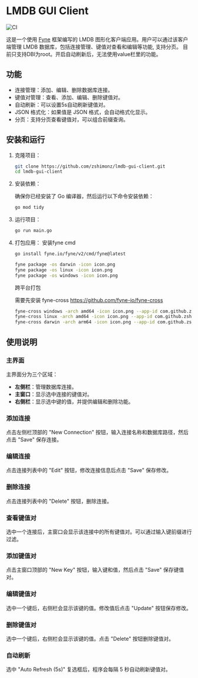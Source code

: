 # LMDB GUI Client

![CI](https://github.com/zshimonz/lmdb-gui-client/actions/workflows/ci.yml/badge.svg)

这是一个使用 [Fyne](https://fyne.io/) 框架编写的 LMDB 图形化客户端应用。用户可以通过该客户端管理 LMDB
数据库，包括连接管理、键值对查看和编辑等功能, 支持分页。
目前只支持DBI为root。开启自动刷新后，无法使用value栏里的功能。

## 功能

- 连接管理：添加、编辑、删除数据库连接。
- 键值对管理：查看、添加、编辑、删除键值对。
- 自动刷新：可以设置5s自动刷新键值对。
- JSON 格式化：如果值是 JSON 格式，会自动格式化显示。
- 分页：支持分页查看键值对，可以组合前缀查询。

## 安装和运行

1. 克隆项目：

    ```bash
    git clone https://github.com/zshimonz/lmdb-gui-client.git
    cd lmdb-gui-client
    ```

2. 安装依赖：

   确保你已经安装了 Go 编译器，然后运行以下命令安装依赖：

    ```bash
    go mod tidy
    ```

3. 运行项目：

    ```bash
    go run main.go
    ```

4. 打包应用：
   安装fyne cmd
   ```bash
   go install fyne.io/fyne/v2/cmd/fyne@latest
   ```

    ```bash
    fyne package -os darwin -icon icon.png
    fyne package -os linux -icon icon.png
    fyne package -os windows -icon icon.png
    ```

   跨平台打包

   需要先安装
   fyne-cross https://github.com/fyne-io/fyne-cross

    ```bash
    fyne-cross windows -arch amd64 -icon icon.png --app-id com.github.zshimonz.lmdb-gui-client
    fyne-cross linux -arch amd64 -icon icon.png --app-id com.github.zshimonz.lmdb-gui-client
    fyne-cross darwin -arch arm64 -icon icon.png --app-id com.github.zshimonz.lmdb-gui-client
    ```

## 使用说明

### 主界面

主界面分为三个区域：

- **左侧栏**：管理数据库连接。
- **主窗口**：显示选中连接的键值对。
- **右侧栏**：显示选中键的值，并提供编辑和删除功能。

### 添加连接

点击左侧栏顶部的 "New Connection" 按钮，输入连接名称和数据库路径，然后点击 "Save" 保存连接。

### 编辑连接

点击连接列表中的 "Edit" 按钮，修改连接信息后点击 "Save" 保存修改。

### 删除连接

点击连接列表中的 "Delete" 按钮，删除连接。

### 查看键值对

选中一个连接后，主窗口会显示该连接中的所有键值对。可以通过输入键前缀进行过滤。

### 添加键值对

点击主窗口顶部的 "New Key" 按钮，输入键和值，然后点击 "Save" 保存键值对。

### 编辑键值对

选中一个键后，右侧栏会显示该键的值。修改值后点击 "Update" 按钮保存修改。

### 删除键值对

选中一个键后，右侧栏会显示该键的值。点击 "Delete" 按钮删除键值对。

### 自动刷新

选中 "Auto Refresh (5s)" 复选框后，程序会每隔 5 秒自动刷新键值对。
